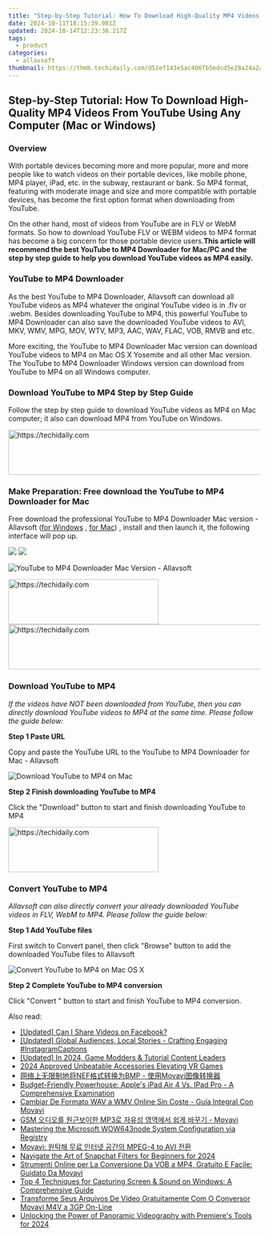```yaml
---
title: "Step-by-Step Tutorial: How To Download High-Quality MP4 Videos From YouTube Using Any Computer (Mac or Windows)"
date: 2024-10-11T18:15:39.081Z
updated: 2024-10-14T12:23:38.217Z
tags:
  - product
categories:
  - allavsoft
thumbnail: https://thmb.techidaily.com/d52ef143e5ac406fb5edcd5e28a24a2a1379f299efd751d4b382d0440e3e89ad.jpg
---
```


## Step-by-Step Tutorial: How To Download High-Quality MP4 Videos From YouTube Using Any Computer (Mac or Windows)

### Overview

With portable devices becoming more and more popular, more and more people like to watch videos on their portable devices, like mobile phone, MP4 player, iPad, etc. in the subway, restaurant or bank. So MP4 format, featuring with moderate image and size and more compatible with portable devices, has become the first option format when downloading from YouTube.

On the other hand, most of videos from YouTube are in FLV or WebM formats. So how to download YouTube FLV or WEBM videos to MP4 format has become a big concern for those portable device users.**This article will recommend the best YouTube to MP4 Downloader for Mac/PC and the step by step guide to help you download YouTube videos as MP4 easily.**

### YouTube to MP4 Downloader

As the best YouTube to MP4 Downloader, Allavsoft can download all YouTube videos as MP4 whatever the original YouTube video is in .flv or .webm. Besides downloading YouTube to MP4, this powerful YouTube to MP4 Downloader can also save the downloaded YouTube videos to AVI, MKV, WMV, MPG, MOV, WTV, MP3, AAC, WAV, FLAC, VOB, RMVB and etc.

More exciting, the YouTube to MP4 Downloader Mac version can download YouTube videos to MP4 on Mac OS X Yosemite and all other Mac version. The YouTube to MP4 Downloader Windows version can download from YouTube to MP4 on all Windows computer.

### Download YouTube to MP4 Step by Step Guide

Follow the step by step guide to download YouTube videos as MP4 on Mac computer; it also can download MP4 from YouTube on Windows.

<!-- affiliate ads begin -->
<a href="https://aligracehair.sjv.io/c/5597632/1997695/19272" target="_top" id="1997695">
  <img src="//a.impactradius-go.com/display-ad/19272-1997695" border="0" alt="https://techidaily.com" width="728" height="90"/>
</a>
<img height="0" width="0" src="https://aligracehair.sjv.io/i/5597632/1997695/19272" style="position:absolute;visibility:hidden;" border="0" />
<!-- affiliate ads end -->

### Make Preparation: Free download the YouTube to MP4 Downloader for Mac

Free download the professional YouTube to MP4 Downloader Mac version - Allavsoft ([for Windows](https://tools.techidaily.com/allavsoft/products/) , [for Mac](https://tools.techidaily.com/allavsoft/products/)) , install and then launch it, the following interface will pop up.

[![](https://www.allavsoft.com/how-to/../images/how-to/free-download-win.jpg)](https://tools.techidaily.com/allavsoft/products/) [![](https://www.allavsoft.com/how-to/../images/how-to/free-download-mac.jpg)](https://tools.techidaily.com/allavsoft/products/)

![YouTube to MP4 Downloader Mac Version - Allavsoft](https://www.allavsoft.com/how-to/../images/allavsoft-mac/screen-shot-600.jpg)

<!-- affiliate ads begin -->
<a href="https://aidotcom.pxf.io/c/5597632/2129042/19576" target="_top" id="2129042">
  <img src="//a.impactradius-go.com/display-ad/19576-2129042" border="0" alt="https://techidaily.com" width="300" height="90"/>
</a>
<img height="0" width="0" src="https://aidotcom.pxf.io/i/5597632/2129042/19576" style="position:absolute;visibility:hidden;" border="0" />
<!-- affiliate ads end -->

<!-- affiliate ads begin -->
<a href="https://appsumo.8odi.net/c/5597632/2052060/7443" target="_top" id="2052060">
  <img src="//a.impactradius-go.com/display-ad/7443-2052060" border="0" alt="https://techidaily.com" width="728" height="90"/>
</a>
<img height="0" width="0" src="https://appsumo.8odi.net/i/5597632/2052060/7443" style="position:absolute;visibility:hidden;" border="0" />
<!-- affiliate ads end -->

### Download YouTube to MP4

_If the videos have NOT been downloaded from YouTube, then you can directly download YouTube videos to MP4 at the same time. Please follow the guide below:_

**Step 1 Paste URL**

Copy and paste the YouTube URL to the YouTube to MP4 Downloader for Mac - Allavsoft

![Download YouTube to MP4 on Mac](https://www.allavsoft.com/how-to/../images/how-to/download-youtube-videos-as-mp4-on-mac-windows/download-youtube-to-mp4-on-mac.jpg)

**Step 2 Finish downloading YouTube to MP4**

Click the "Download" button to start and finish downloading YouTube to MP4

<!-- affiliate ads begin -->
<a href="https://aligracehair.sjv.io/c/5597632/2006941/19272" target="_top" id="2006941">
  <img src="//a.impactradius-go.com/display-ad/19272-2006941" border="0" alt="https://techidaily.com" width="300" height="90"/>
</a>
<img height="0" width="0" src="https://aligracehair.sjv.io/i/5597632/2006941/19272" style="position:absolute;visibility:hidden;" border="0" />
<!-- affiliate ads end -->

### Convert YouTube to MP4

_Allavsoft can also directly convert your already downloaded YouTube videos in FLV, WebM to MP4\. Please follow the guide below:_

**Step 1 Add YouTube files**

First switch to Convert panel, then click "Browse" button to add the downloaded YouTube files to Allavsoft

![Convert YouTube to MP4 on Mac OS X](https://www.allavsoft.com/how-to/../images/how-to/download-youtube-videos-as-mp4-on-mac-windows/convert-youtube-to-mp4.jpg)

**Step 2 Complete YouTube to MP4 conversion**

Click "Convert " button to start and finish YouTube to MP4 conversion.

<ins class="adsbygoogle"
     style="display:block"
     data-ad-format="autorelaxed"
     data-ad-client="ca-pub-7571918770474297"
     data-ad-slot="1223367746"></ins>

<ins class="adsbygoogle"
     style="display:block"
     data-ad-client="ca-pub-7571918770474297"
     data-ad-slot="8358498916"
     data-ad-format="auto"
     data-full-width-responsive="true"></ins>

<span class="atpl-alsoreadstyle">Also read:</span>
<div><ul>
<li><a href="https://facebook-clips.techidaily.com/updated-can-i-share-videos-on-facebook/"><u>[Updated] Can I Share Videos on Facebook?</u></a></li>
<li><a href="https://instagram-videos.techidaily.com/updated-global-audiences-local-stories-crafting-engaging-instagramcaptions/"><u>[Updated] Global Audiences, Local Stories - Crafting Engaging #InstagramCaptions</u></a></li>
<li><a href="https://eaxpv-info.techidaily.com/updated-in-2024-game-modders-and-tutorial-content-leaders/"><u>[Updated] In 2024, Game Modders & Tutorial Content Leaders</u></a></li>
<li><a href="https://some-skills.techidaily.com/2024-approved-unbeatable-accessories-elevating-vr-games/"><u>2024 Approved Unbeatable Accessories Elevating VR Games</u></a></li>
<li><a href="https://win-workspace.techidaily.com/nefbmp-movavi/"><u>网络上无限制地将NEF格式转换为BMP - 使用Movavi图像转换器</u></a></li>
<li><a href="https://buynow-help.techidaily.com/budget-friendly-powerhouse-apples-ipad-air-4-vs-ipad-pro-a-comprehensive-examination/"><u>Budget-Friendly Powerhouse: Apple's iPad Air 4 Vs. IPad Pro - A Comprehensive Examination</u></a></li>
<li><a href="https://win-workspace.techidaily.com/cambiar-de-formato-wav-a-wmv-online-sin-coste-guia-integral-con-movavi/"><u>Cambiar De Formato WAV a WMV Online Sin Coste - Guía Integral Con Movavi</u></a></li>
<li><a href="https://win-workspace.techidaily.com/gsm-mp3-movavi/"><u>GSM 오디오를 원근보이한 MP3로 자유성 영역에서 쉽게 바꾸기 - Movavi</u></a></li>
<li><a href="https://fox-tips.techidaily.com/mastering-the-microsoft-wow643node-system-configuration-via-registry/"><u>Mastering the Microsoft WOW643node System Configuration via Registry</u></a></li>
<li><a href="https://win-workspace.techidaily.com/movavi-mpeg-4-to-avi/"><u>Movavi: 원탁해 무료 인터넷 공간의 MPEG-4 to AVI 전환</u></a></li>
<li><a href="https://snapchat-videos.techidaily.com/navigate-the-art-of-snapchat-filters-for-beginners-for-2024/"><u>Navigate the Art of Snapchat Filters for Beginners for 2024</u></a></li>
<li><a href="https://win-workspace.techidaily.com/strumenti-online-per-la-conversione-da-vob-a-mp4-gratuito-e-facile-guidato-da-movavi/"><u>Strumenti Online per La Conversione Da VOB a MP4, Gratuito E Facile: Guidato Da Movavi</u></a></li>
<li><a href="https://win-workspace.techidaily.com/top-4-techniques-for-capturing-screen-and-sound-on-windows-a-comprehensive-guide/"><u>Top 4 Techniques for Capturing Screen & Sound on Windows: A Comprehensive Guide</u></a></li>
<li><a href="https://win-workspace.techidaily.com/transforme-seus-arquivos-de-video-gratuitamente-com-o-conversor-movavi-m4v-a-3gp-on-line/"><u>Transforme Seus Arquivos De Vídeo Gratuitamente Com O Conversor Movavi M4V a 3GP On-Line</u></a></li>
<li><a href="https://fox-info.techidaily.com/unlocking-the-power-of-panoramic-videography-with-premieres-tools-for-2024/"><u>Unlocking the Power of Panoramic Videography with Premiere's Tools for 2024</u></a></li>
</ul></div>

